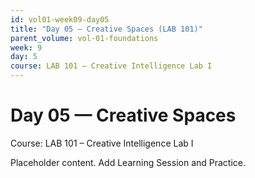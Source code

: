 ```yaml
---
id: vol01-week09-day05
title: "Day 05 — Creative Spaces (LAB 101)"
parent_volume: vol-01-foundations
week: 9
day: 5
course: LAB 101 – Creative Intelligence Lab I
---
```


# Day 05 — Creative Spaces
Course: LAB 101 – Creative Intelligence Lab I

Placeholder content. Add Learning Session and Practice.

